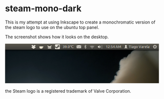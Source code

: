 steam-mono-dark
===============

This is my attempt at using Inkscape to create a monochromatic
version of the steam logo to use on the ubuntu top panel.

The screenshot shows how it looks on the desktop.

![Ubuntu top panel screenshot](./screenshot.png)

the Steam logo is a registered trademark of Valve Corporation.
